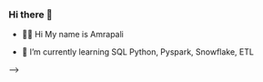 ### Hi there 👋
- 🙋‍♀️ Hi My name is Amrapali

- 🌱 I’m currently learning SQL Python, Pyspark, Snowflake, ETL

-->
